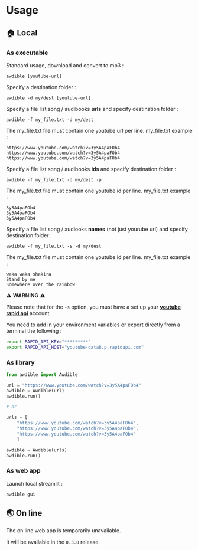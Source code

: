 # Usage

## 🏠 Local



### As executable


Standard usage, download and convert to mp3 :

```shell
awdible [youtube-url] 
``` 

Specify a destination folder : 
```shell
awdible -d my/dest [youtube-url]
``` 
Specify a file list song  / audibooks **urls** and specify destination folder : 
```shell
awdible -f my_file.txt -d my/dest
``` 

The my_file.txt file must contain one youtube url per line.
my_file.txt example :
```
https://www.youtube.com/watch?v=3y5A4paFOb4
https://www.youtube.com/watch?v=3y5A4paFOb4
https://www.youtube.com/watch?v=3y5A4paFOb4
```
Specify a file list song  / audibooks **ids** and specify destination folder : 
```shell
awdible -f my_file.txt -d my/dest -p
``` 
The my_file.txt file must contain one youtube id per line.
my_file.txt example :
```shell
3y5A4paFOb4
3y5A4paFOb4
3y5A4paFOb4
```
Specify a file list song / audiooks **names** (not just yourube url) and specify destination folder :
```shell
awdible -f my_file.txt -s -d my/dest
``` 

The my_file.txt file must contain one youtube id per line.
my_file.txt example :
```shell
waka waka shakira
Stand by me
Somewhere over the rainbow
```

⚠️ **WARNING** ⚠️

Please note that for the `-s` option, you must have a set up your **[youtube rapid api](https://rapidapi.com/herosAPI/api/youtube-data8)** account. 

You need to add in your environment variables or export directly from a terminal the following :

```bash
export RAPID_API_KEY="*********"
export RAPID_API_HOST="youtube-data8.p.rapidapi.com"
```


### As library


```python
from awdible import Awdible

url = "https://www.youtube.com/watch?v=3y5A4paFOb4"
awdible = Awdible(url)
awdible.run()

# or

urls = [
    "https://www.youtube.com/watch?v=3y5A4paFOb4",
    "https://www.youtube.com/watch?v=3y5A4paFOb4",
    "https://www.youtube.com/watch?v=3y5A4paFOb4"
    ]

awdible = Awdible(urls)
awdible.run()
```

### As web app

Launch local streamlit : 

```shell
awdible gui 
``` 

## 🌏 On line

The on line web app is temporarily unavailable. 

It will be available in the `0.3.0` release.
